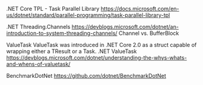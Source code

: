 ﻿.NET Core TPL - Task Parallel Library
https://docs.microsoft.com/en-us/dotnet/standard/parallel-programming/task-parallel-library-tpl

.NET Threading.Channels
https://devblogs.microsoft.com/dotnet/an-introduction-to-system-threading-channels/
Channel vs. BufferBlock


ValueTask
ValueTask<TResult> was introduced in .NET Core 2.0 as a struct capable of wrapping either a TResult or a Task<TResult>.
.NET ValueTask
https://devblogs.microsoft.com/dotnet/understanding-the-whys-whats-and-whens-of-valuetask/


BenchmarkDotNet
https://github.com/dotnet/BenchmarkDotNet